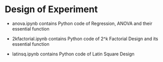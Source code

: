 # Design of Experiment

- anova.ipynb contains Python code of Regression, ANOVA and their essential function
 
- 2kfactorial.ipynb contains Python code of 2^k Factorial Design and its essential function

- latinsq.ipynb contains Python code of Latin Square Design
